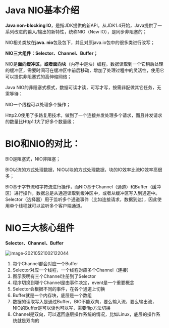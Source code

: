 





# Java NIO基本介绍

**Java non-blocking IO**，是指JDK提供的新API。从JDK1.4开始，Java提供了一系列改进的输入/输出的新特性，统称NIO（New IO），是同步非阻塞的；

NIO相关类放在**java. nio**包及包下，并且对原java.io包中的很多类进行改写；

**NIO三大组件：Selector、Channel、Buffer；**

NIO是**面向缓冲区，或者面向块**（内存中是块）编程。数据读取到一个它稍后处理的缓冲区，需要时间可在缓冲区中前后移动，增加了处理过程中的灵活性，使用它可以提供非阻塞式的高伸缩网络；

Java NIO的非阻塞式模式，数据可读才读，可写才写，按需非配做其它任务，无需等待；

NIO一个线程可以处理多个操作；

Http2.0使用了多路复用技术，做到了一个连接并发处理多个请求，而且并发请求的数量比Http1.1大了好多个数量级；



# BIO和NIO的对比：

BIO是阻塞式，NIO非阻塞；

BIO以流的方式处理数据，NIO以块的方式处理数据，块的IO效率比流IO效率高很多；

BIO基于字节流和字符流进行操作，而NIO基于Channel（通道）和Buffer（缓冲区）进行操作，数据总是从通道读取到缓冲区中，或者从缓冲区写入到通道中。Selector（选择器）用于监听多个通道事件（比如连接请求，数据到达），因此使用单个线程就可以监听多个客户端通道。



# NIO三大核心组件

**Selector、Channel、Buffer**

![image-20210521002122044](https://md-java-pic.oss-cn-guangzhou.aliyuncs.com/20210521002122NIO三大组件.png)

1. 每个Channel都会对应一个Buffer
2. Selector对应一个线程，一个线程对应多个Channel（连接）
3. 图示表明有三个Channel注册到了Selector
4. 程序切换到哪个Channel是由事件决定，event是一个重要概念
5. Selector会根据不同的事件，在各个通道上切换
6. Buffer就是一个内存块，底层是一个数组
7. 数据的读取写入是通过Buffer，BIO不能双向，要么输入流，要么输出流，NIO的Buffer是可以读也可以写，需要flip方法切换
8. Channel是双向，可以返回底层操作系统的情况，比如Linux，底层的操作系统就是双向的